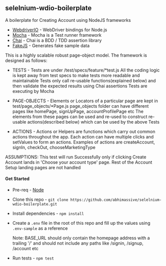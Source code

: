 ## selelnium-wdio-boilerplate
A boilerplate for Creating Account using NodeJS frameworks

* [WebdriverIO](http://webdriver.io/) - WebDriver bindings for Node.js
* [Mocha](https://mochajs.org/) - Mocha is a Test runner framework
* [Chai](https://www.chaijs.com/) - Chai is a BDD / TDD assertion library
* [FakeJS](https://github.com/marak/Faker.js/) - Generates fake sample data


This is a highly scalable robust page-object model. The framework is designed as follows:

* TESTS - Tests are under /test/specs/feature/*test.js
  All the coding logic is kept away from test specs to make tests more readable and maintainable
  Tests only call re-usable functions(explained below) and then validate the expected results using Chai assertions
  Tests are executing by Mocha
  
* PAGE-OBJECTS - Elements or Locators of a particular page are kept in test/page_objects/*Page.js
  page_objects folder can have different pages like homePage, signUpPage, accountProfilePage etc
  The elements from these pages can be used and re-used to construct re-usable actions(described below) which can be used by the above Tests
  
* ACTIONS - Actions or Helpers are functions which carry out common actions throughout the app. Each action can have
  multiple clicks and setValues to form an actions. Examples of actions are createAccount, signIn, checkOut, chooseMarketingType


ASSUMPTIONS: This test will run Successfully only if clicking Create Account lands in 'Choose your account type' page.
Rest of the Account Setup landing pages are not handled
  
  #### Get Started
  
  * Pre-req - [Node](https://nodejs.org/en/download/)
  
  * Clone this repo - `git clone https://github.com/abhimassive/selelnium-wdio-boilerplate.git`
  
  * Install dependencies - `npm install`
  
  * Create a `.env` file in the root of this repo and fill up the values using `.env-sample` as a reference
  
      Note: BASE_URL should only contain the homepage address with a trailing '/' and should not include any paths like /signin, /signup, /account etc 
  
  * Run tests - `npm test`
  
  
